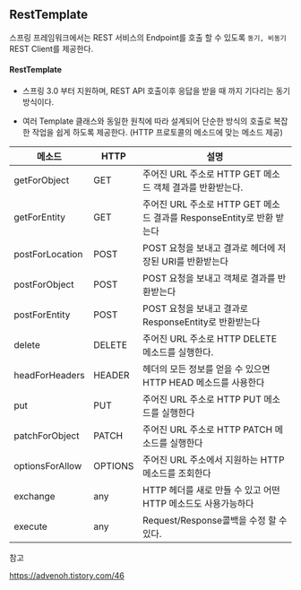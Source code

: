 ## RestTemplate

스프링 프레임워크에서는 REST 서비스의 Endpoint를 호출 할 수 있도록 `동기, 비동기` REST Client를 제공한다.



#### RestTemplate

- 스프링 3.0 부터 지원하며, REST API 호출이후 응답을 받을 때 까지 기다리는 동기 방식이다.

- 여러 Template 클래스와 동일한 원칙에 따라 설계되어 단순한 방식의 호출로 복잡한 작업을 쉽게 하도록 제공한다. (HTTP 프로토콜의 메소드에 맞는 메소드 제공)



| 메소드          | HTTP    | 설명                                                         |
| --------------- | ------- | ------------------------------------------------------------ |
| getForObject    | GET     | 주어진 URL 주소로 HTTP GET 메소드 객체 결과를 반환받는다.    |
| getForEntity    | GET     | 주어진 URL 주소로  HTTP GET 메소드 결과를 ResponseEntity로 반환 받는다 |
| postForLocation | POST    | POST 요청을 보내고 결과로 헤더에 저장된 URI를 반환받는다     |
| postForObject   | POST    | POST 요청을 보내고 객체로 결과를 반환받는다                  |
| postForEntity   | POST    | POST 요청을 보내고 결과로 ResponseEntity로 반환받는다        |
| delete          | DELETE  | 주어진 URL 주소로 HTTP DELETE 메소드를 실행한다.             |
| headForHeaders  | HEADER  | 헤더의 모든 정보를 얻을 수 있으면 HTTP HEAD 메소드를 사용한다 |
| put             | PUT     | 주어진 URL 주소로 HTTP PUT 메소드를 실행한다                 |
| patchForObject  | PATCH   | 주어진 URL 주소로 HTTP PATCH 메소드를 실행한다               |
| optionsForAllow | OPTIONS | 주어진 URL 주소에서 지원하는 HTTP 메소드를 조회한다          |
| exchange        | any     | HTTP 헤더를 새로 만들 수 있고 어떤 HTTP 메소드도 사용가능하다 |
| execute         | any     | Request/Response콜백을 수정 할 수 있다.                      |







참고

 https://advenoh.tistory.com/46 
